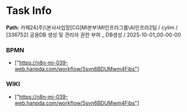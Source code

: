 # Task Info

**Path:** 카페24(주)\본사사업장\[CG]MI본부\MI인프라그룹\AI인프라2팀 / cylim / [336752] 공용DB 생성 및 관리자 권한 부여 _ DB생성 / 2025-10-01_00-00-00

### BPMN
- ["https://n8n-mi-039-web.hanpda.com/workflow/5svn6BDUMwm4Fibs"]

### WIKI
- ["https://n8n-mi-039-web.hanpda.com/workflow/5svn6BDUMwm4Fibs"]

